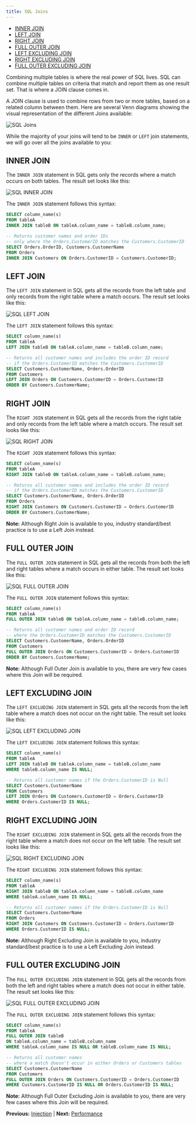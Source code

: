 ```yaml
---
title: SQL Joins
---
```


* [INNER JOIN](#inner-join)
* [LEFT JOIN](#left-join)
* [RIGHT JOIN](#right-join)
* [FULL OUTER JOIN](#full-outer-join)
* [LEFT EXCLUDING JOIN](#left-excluding-join)
* [RIGHT EXCLUDING JOIN](#right-excluding-join)
* [FULL OUTER EXCLUDING JOIN](#full-outer-excluding-join)

Combining multiple tables is where the real power of SQL lives. SQL can combine multiple tables on criteria that match and report them as one result set. That is where a JOIN clause comes in.

A JOIN clause is used to combine rows from two or more tables, based on a related column between them. Here are several Venn diagrams showing the visual representation of the different Joins available:

![SQL Joins](../assets/sql-joins.jpg "SQL Joins")

While the majority of your joins will tend to be `INNER` or `LEFT` join statements, we will go over all the joins available to you:

## INNER JOIN

The `INNER JOIN` statement in SQL gets only the records where a match occurs on both tables. The result set looks like this:

![SQL INNER JOIN](../assets/sql-inner-join.png "SQL INNER JOIN")

The `INNER JOIN` statement follows this syntax:

```sql
SELECT column_name(s)
FROM tableA
INNER JOIN tableB ON tableA.column_name = tableB.column_name;

-- Returns customer names and order IDs
-- only where the Orders.CustomerID matches the Customers.CustomerID
SELECT Orders.OrderID, Customers.CustomerName
FROM Orders
INNER JOIN Customers ON Orders.CustomerID = Customers.CustomerID;
```

## LEFT JOIN

The `LEFT JOIN` statement in SQL gets all the records from the left table and only records from the right table where a match occurs. The result set looks like this:

![SQL LEFT JOIN](../assets/sql-left-join.png "SQL LEFT JOIN")

The `LEFT JOIN` statement follows this syntax:

```sql
SELECT column_name(s)
FROM tableA
LEFT JOIN tableB ON tableA.column_name = tableB.column_name;

-- Returns all customer names and includes the order ID record
-- if the Orders.CustomerID matches the Customers.CustomerID
SELECT Customers.CustomerName, Orders.OrderID
FROM Customers
LEFT JOIN Orders ON Customers.CustomerID = Orders.CustomerID
ORDER BY Customers.CustomerName;
```

## RIGHT JOIN

The `RIGHT JOIN` statement in SQL gets all the records from the right table and only records from the left table where a match occurs. The result set looks like this:

![SQL RIGHT JOIN](../assets/sql-right-join.png "SQL RIGHT JOIN")

The `RIGHT JOIN` statement follows this syntax:

```sql
SELECT column_name(s)
FROM tableA
RIGHT JOIN tableB ON tableA.column_name = tableB.column_name;

-- Returns all customer names and includes the order ID record
-- if the Orders.CustomerID matches the Customers.CustomerID
SELECT Customers.CustomerName, Orders.OrderID
FROM Orders
RIGHT JOIN Customers ON Customers.CustomerID = Orders.CustomerID
ORDER BY Customers.CustomerName;
```

**Note:** Although Right Join is available to you, industry standard/best practice is to use a Left Join instead.

## FULL OUTER JOIN

The `FULL OUTER JOIN` statement in SQL gets all the records from both the left and right tables where a match occurs in either table. The result set looks like this:

![SQL FULL OUTER JOIN](../assets/sql-full-outer-join.png "SQL FULL OUTER JOIN")

The `FULL OUTER JOIN` statement follows this syntax:

```sql
SELECT column_name(s)
FROM tableA
FULL OUTER JOIN tableB ON tableA.column_name = tableB.column_name;

-- Returns all customer names and order ID record
-- where the Orders.CustomerID matches the Customers.CustomerID
SELECT Customers.CustomerName, Orders.OrderID
FROM Customers
FULL OUTER JOIN Orders ON Customers.CustomerID = Orders.CustomerID
ORDER BY Customers.CustomerName;
```

**Note:** Although Full Outer Join is available to you, there are very few cases where this Join will be required.

## LEFT EXCLUDING JOIN

The `LEFT EXCLUDING JOIN` statement in SQL gets all the records from the left table where a match does not occur on the right table. The result set looks like this:

![SQL LEFT EXCLUDING JOIN](../assets/sql-left-excluding-join.png "SQL LEFT EXCLUDING JOIN")

The `LEFT EXCLUDING JOIN` statement follows this syntax:

```sql
SELECT column_name(s)
FROM tableA
LEFT JOIN tableB ON tableA.column_name = tableB.column_name
WHERE tableB.column_name IS NULL;

-- Returns all customer names if the Orders.CustomerID is Null
SELECT Customers.CustomerName
FROM Customers
LEFT JOIN Orders ON Customers.CustomerID = Orders.CustomerID
WHERE Orders.CustomerID IS NULL;
```

## RIGHT EXCLUDING JOIN

The `RIGHT EXCLUDING JOIN` statement in SQL gets all the records from the right table where a match does not occur on the left table. The result set looks like this:

![SQL RIGHT EXCLUDING JOIN](../assets/sql-right-excluding-join.png "SQL RIGHT EXCLUDING JOIN")

The `RIGHT EXCLUDING JOIN` statement follows this syntax:

```sql
SELECT column_name(s)
FROM tableA
RIGHT JOIN tableB ON tableA.column_name = tableB.column_name
WHERE tableA.column_name IS NULL;

-- Returns all customer names if the Orders.CustomerID is Null
SELECT Customers.CustomerName
FROM Orders
RIGHT JOIN Customers ON Customers.CustomerID = Orders.CustomerID
WHERE Orders.CustomerID IS NULL;
```

**Note:** Although Right Excluding Join is available to you, industry standard/best practice is to use a Left Excluding Join instead.

## FULL OUTER EXCLUDING JOIN

The `FULL OUTER EXCLUDING JOIN` statement in SQL gets all the records from both the left and right tables where a match does not occur in either table. The result set looks like this:

![SQL FULL OUTER EXCLUDING JOIN](../assets/sql-full-outer-excluding-join.png "SQL FULL OUTER EXCLUDING JOIN")

The `FULL OUTER EXCLUDING JOIN` statement follows this syntax:

```sql
SELECT column_name(s)
FROM tableA
FULL OUTER JOIN tableB
ON tableA.column_name = tableB.column_name
WHERE tableA.column_name IS NULL OR tableB.column_name IS NULL;

-- Returns all customer names
-- where a match doesn't occur in either Orders or Customers tables
SELECT Customers.CustomerName
FROM Customers
FULL OUTER JOIN Orders ON Customers.CustomerID = Orders.CustomerID
WHERE Customers.CustomerID IS NULL OR Orders.CustomerID IS NULL;
```

**Note:** Although Full Outer Excluding Join is available to you, there are very few cases where this Join will be required.

**Previous:** [Injection](injection.markdown) |
**Next:** [Performance](performance.markdown)
